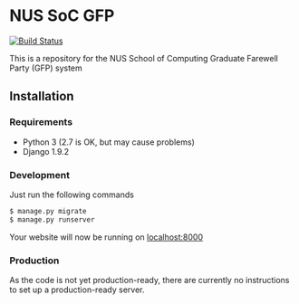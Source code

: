 # NUS SoC GFP
[![Build Status](https://travis-ci.org/NUSComputingDev/gfp.svg?branch=master)](https://travis-ci.org/NUSComputingDev/gfp)

This is a repository for the NUS School of Computing Graduate Farewell Party (GFP) system

## Installation

### Requirements
* Python 3 (2.7 is OK, but may cause problems)
* Django 1.9.2

### Development
Just run the following commands
```bash
$ manage.py migrate
$ manage.py runserver
```

Your website will now be running on [localhost:8000](http://127.0.0.1:8000/)

### Production
As the code is not yet production-ready, there are currently no instructions to set up a production-ready server.
